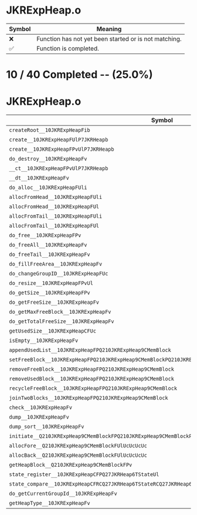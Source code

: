 # JKRExpHeap.o
| Symbol | Meaning 
| ------------- | ------------- 
| :x: | Function has not yet been started or is not matching. 
| :white_check_mark: | Function is completed. 


# 10 / 40 Completed -- (25.0%)
# JKRExpHeap.o
| Symbol | Decompiled? |
| ------------- | ------------- |
| `createRoot__10JKRExpHeapFib` | :white_check_mark: |
| `create__10JKRExpHeapFUlP7JKRHeapb` | :white_check_mark: |
| `create__10JKRExpHeapFPvUlP7JKRHeapb` | :white_check_mark: |
| `do_destroy__10JKRExpHeapFv` | :white_check_mark: |
| `__ct__10JKRExpHeapFPvUlP7JKRHeapb` | :white_check_mark: |
| `__dt__10JKRExpHeapFv` | :x: |
| `do_alloc__10JKRExpHeapFUli` | :white_check_mark: |
| `allocFromHead__10JKRExpHeapFUli` | :x: |
| `allocFromHead__10JKRExpHeapFUl` | :x: |
| `allocFromTail__10JKRExpHeapFUli` | :x: |
| `allocFromTail__10JKRExpHeapFUl` | :x: |
| `do_free__10JKRExpHeapFPv` | :x: |
| `do_freeAll__10JKRExpHeapFv` | :x: |
| `do_freeTail__10JKRExpHeapFv` | :x: |
| `do_fillFreeArea__10JKRExpHeapFv` | :x: |
| `do_changeGroupID__10JKRExpHeapFUc` | :x: |
| `do_resize__10JKRExpHeapFPvUl` | :x: |
| `do_getSize__10JKRExpHeapFPv` | :x: |
| `do_getFreeSize__10JKRExpHeapFv` | :x: |
| `do_getMaxFreeBlock__10JKRExpHeapFv` | :x: |
| `do_getTotalFreeSize__10JKRExpHeapFv` | :x: |
| `getUsedSize__10JKRExpHeapCFUc` | :x: |
| `isEmpty__10JKRExpHeapFv` | :x: |
| `appendUsedList__10JKRExpHeapFPQ210JKRExpHeap9CMemBlock` | :x: |
| `setFreeBlock__10JKRExpHeapFPQ210JKRExpHeap9CMemBlockPQ210JKRExpHeap9CMemBlockPQ210JKRExpHeap9CMemBlock` | :x: |
| `removeFreeBlock__10JKRExpHeapFPQ210JKRExpHeap9CMemBlock` | :x: |
| `removeUsedBlock__10JKRExpHeapFPQ210JKRExpHeap9CMemBlock` | :x: |
| `recycleFreeBlock__10JKRExpHeapFPQ210JKRExpHeap9CMemBlock` | :x: |
| `joinTwoBlocks__10JKRExpHeapFPQ210JKRExpHeap9CMemBlock` | :x: |
| `check__10JKRExpHeapFv` | :x: |
| `dump__10JKRExpHeapFv` | :x: |
| `dump_sort__10JKRExpHeapFv` | :x: |
| `initiate__Q210JKRExpHeap9CMemBlockFPQ210JKRExpHeap9CMemBlockPQ210JKRExpHeap9CMemBlockUlUcUc` | :white_check_mark: |
| `allocFore__Q210JKRExpHeap9CMemBlockFUlUcUcUcUc` | :white_check_mark: |
| `allocBack__Q210JKRExpHeap9CMemBlockFUlUcUcUcUc` | :white_check_mark: |
| `getHeapBlock__Q210JKRExpHeap9CMemBlockFPv` | :white_check_mark: |
| `state_register__10JKRExpHeapCFPQ27JKRHeap6TStateUl` | :x: |
| `state_compare__10JKRExpHeapCFRCQ27JKRHeap6TStateRCQ27JKRHeap6TState` | :x: |
| `do_getCurrentGroupId__10JKRExpHeapFv` | :x: |
| `getHeapType__10JKRExpHeapFv` | :x: |
